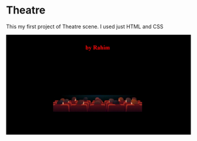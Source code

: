 
# Theatre

<p>
This my first project of Theatre scene.
I used  just HTML and CSS
</p>

![](theatre.gif)
